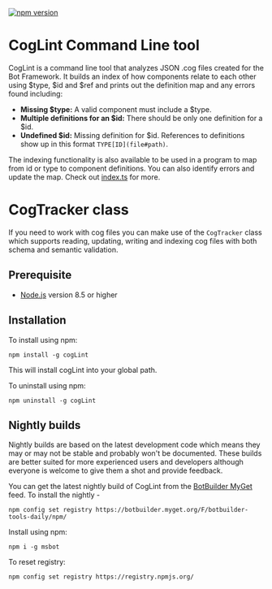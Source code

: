 [![npm version](https://badge.fury.io/js/msbot.svg)](https://badge.fury.io/js/cogLint)

# CogLint Command Line tool

CogLint is a command line tool that analyzes JSON .cog files created for the Bot Framework.  It builds an index of how components relate to each other using $type, $id and $ref and prints out the definition map and any errors found including: 
* **Missing $type:** A valid component must include a $type.
* **Multiple definitions for an $id:** There should be only one definition for a $id.
* **Undefined $id:** Missing definition for $id.
References to definitions show up in this format `TYPE[ID](file#path)`.

The indexing functionality is also available to be used in a program to map from id or type to component definitions.  You can also identify errors and update the map.  Check out [index.ts](src/index.ts) for more.

# CogTracker class
If you need to work with cog files you can make use of the `CogTracker` class which supports reading, updating, writing and indexing cog files with both schema and semantic validation.  

## Prerequisite

- [Node.js](https://nodejs.org/) version 8.5 or higher

## Installation

To install using npm:

```shell
npm install -g cogLint
```

This will install cogLint into your global path.

To uninstall using npm:

```shell
npm uninstall -g cogLint
```
## Nightly builds

Nightly builds are based on the latest development code which means they may or may not be stable and probably won't be documented. These builds are better suited for more experienced users and developers although everyone is welcome to give them a shot and provide feedback.

You can get the latest nightly build of CogLint from the [BotBuilder MyGet](https://botbuilder.myget.org/gallery) feed. To install the nightly - 

```shell
npm config set registry https://botbuilder.myget.org/F/botbuilder-tools-daily/npm/
```

Install using npm:
```shell
npm i -g msbot
```

To reset registry:
```shell
npm config set registry https://registry.npmjs.org/
```